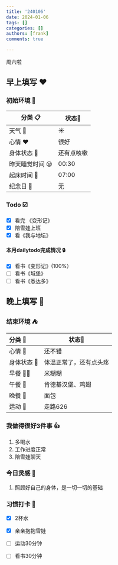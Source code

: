 ```yaml
---
title: '240106'
date: 2024-01-06
tags: []
categories: []
authors: [frank]
comments: true

---
```


周六啦
<!-- more -->

## 早上填写 :heart:

### 初始环境 :european_castle:

| 分类 :clipboard:                   | 状态:stars: |
| ---------------------------------- | ----------- |
| 天气 :penguin:                     | :sunny:     |
| 心情 :heart:                       | 很好 |
| 身体状态 :information_desk_person: | 还有点咳嗽 |
| 昨天睡觉时间 :sleepy:              | 00:30   |
| 起床时间 :couple_with_heart:       | 07:00   |
| 纪念日 :calendar:                  | 无          |

### Todo :ballot_box_with_check:

- [x] 看完 《变形记》
- [x] 陪雪娃上班
- [x] 看《我与地坛》

#### 本月dailytodo完成情况 :lock:

- [x] 看书《变形记》(100%）
- [ ] 看书《城堡》
- [ ] 看书《悉达多》

## 晚上填写 :bridge_at_night:

### 结束环境 :tent:

| 分类 :blue_book:                   | 状态:stars:        |
| :--------------------------------- | ------------------ |
| 心情 :heartbeat:                   | 还不错             |
| 身体状态 :information_desk_person: | 体温正常了，还有点头疼  |
| 早餐 :egg::bread:                  | 米糊糊     |
| 午餐 :stew:                        | 肯德基汉堡、鸡翅 |
| 晚餐 :sushi:                       | 面包             |
| 运动 :dancers:                     | 走路626          |

### 我做得很好3件事 :thumbsup:

1. 多喝水
2. 工作进度正常
3. 陪雪娃聊天

### 今日灵感 :thought_balloon:

1. 照顾好自己的身体，是一切一切的基础

### 习惯打卡 :high_brightness:

- [x] 2杯水
- [x] 亲亲抱抱雪娃
- [ ] 运动30分钟
- [ ] 看书30分钟

